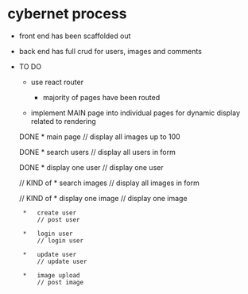 # cybernet process

*  front end has been scaffolded out

*  back end has full crud for
    users, images and comments

*  TO DO
    *   use react router
        * majority of pages have been routed

    *   implement MAIN page into individual pages for dynamic display related to rendering
    
    DONE 
        *   main page
            // display all images up to 100

    DONE    *   search users
            // display all users in form

    DONE    *   display one user
            // display one user 

    // KIND of
        *   search images
            // display all images in form

    // KIND of
        *   display one image
            // display one image

        *   create user
            // post user

        *   login user
            // login user

        *   update user
            // update user

        *   image upload
            // post image
        